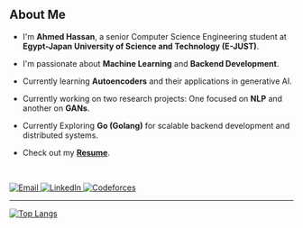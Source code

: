 ## About Me  

- I'm **Ahmed Hassan**, a senior Computer Science Engineering student at **Egypt-Japan University of Science and Technology (E-JUST)**.  
- I'm passionate about **Machine Learning** and **Backend Development**.  
- Currently learning **Autoencoders** and their applications in generative AI.
- Currently working on two research projects: One focused on **NLP** and another on **GANs**.

- Currently Exploring **Go (Golang)** for scalable backend development and distributed systems.  
- Check out my **[Resume](https://drive.google.com/file/d/18jQMpXsEOvzGV1WcaQlqCv42qZgXjqZS/view?usp=drive_link)**.  


<br />

<p align="left">
  <a href="mailto:ahmed.hasan@ejust.edu.eg">
    <img src="https://img.shields.io/badge/Email-D14836?style=for-the-badge&logo=gmail&logoColor=white" alt="Email">
  </a>
  <a href="https://www.linkedin.com/in/ahmed-hassan-964002245/">
    <img src="https://img.shields.io/badge/LinkedIn-0077B5?style=for-the-badge&logo=linkedin&logoColor=white" alt="LinkedIn">
  </a>
  <a href="https://codeforces.com/profile/ahmedmo10">
    <img src="https://img.shields.io/badge/Codeforces-1F8ACB?style=for-the-badge&logo=codeforces&logoColor=white" alt="Codeforces">
  </a>
</p>


---



[![Top Langs](https://github-readme-stats.vercel.app/api/top-langs/?username=ahmedmo1242&exclude_repo=JupyterNotebookRepo&hide=jupyter%20notebook,pure%20basic,purebasic,less,scss&layout=compact&hide_title=true&langs_count=8)](https://github.com/anuraghazra/github-readme-stats)

